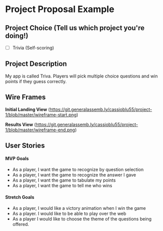 # Project Proposal Example

## Project Choice (Tell us which project you're doing!)

- [ ] Trivia (Self-scoring)

## Project Description 

My app is called Triva. Players will pick multiple choice questions and win points if they guess correctly. 

## Wire Frames

**Initial Landing View**
(https://git.generalassemb.ly/cassioblu55/project-1/blob/master/wireframe-start.png)

**Results View**
(https://git.generalassemb.ly/cassioblu55/project-1/blob/master/wireframe-end.png)


## User Stories

#### MVP Goals

- As a player, I want the game to recognize by question selection
- As a player, I want the game to recognize the answer I gave
- As a player, I want the game to tabulate my points 
- As a player, I want the game to tell me who wins

#### Stretch Goals

- As a player, I would like a victory animation when I win the game
- As a player. I would like to be able to play over the web
- As a player I would like to choose the theme of the questions being offered. 